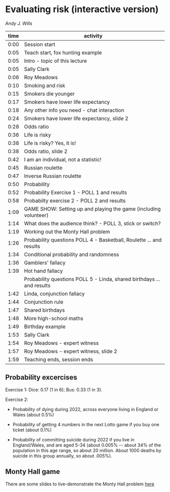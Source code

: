 # Evaluating risk (interactive version)

_Andy J. Wills_

| time | activity | 
| ---- | -------- | 
| 0:00 | Session start | 
| 0:05 | Teach start, fox hunting example | 
| 0:05 | Intro - topic of this lecture | 
| 0:05 | Sally Clark | 
| 0:06 | Roy Meadows | 
| 0:10 | Smoking and risk | 
| 0:15 | Smokers die younger | 
| 0:17 | Smokers have lower life expectancy | 
| 0:18 | Any other info you need - chat interaction | 
| 0:24 | Smokers have lower life expectancy, slide 2 | 
| 0:28 | Odds ratio | 
| 0:36 | Life is risky | 
| 0:38 | Life is risky? Yes, it is! | 
| 0:38 | Odds ratio, slide 2 | 
| 0:42 | I am an individual, not a statistic! | 
| 0:45 | Russian roulette | 
| 0:47 | Inverse Russian roulette | 
| 0:50 | Probability | 
| 0:52 | Probability Exercise 1 - POLL 1 and results | 
| 0:58 | Probabilty exercise 2 - POLL 2 and results | 
| 1:09 | GAME SHOW: Setting up and playing the game (including volunteer) | 
| 1:14 | What does the audience think? - POLL 3, stick or switch? | 
| 1:19 | Working out the Monty Hall problem | 
| 1:26 | Probability questions POLL 4 - Basketball, Roulette ... and results | 
| 1:34 | Conditional probability and randomness | 
| 1:36 | Gamblers' fallacy | 
| 1:39 | Hot hand fallacy | 
|      | Probability questions POLL 5 - Linda, shared birthdays ... and results |
| 1:42 | Linda, conjunction fallacy | 
| 1:44 | Conjunction rule | 
| 1:47 | Shared birthdays | 
| 1:48 | More high-school maths | 
| 1:49 | Birthday example | 
| 1:53 | Sally Clark |
| 1:54 | Roy Meadows - expert witness | 
| 1:57 | Roy Meadows - expert witness, slide 2 | 
| 1:59  | Teaching ends, session ends |  |


## Probability excercises

Exercise 1: Dice: 0.17 (1 in 6); Bus: 0.33 (1 in 3). 

Exercise 2:

- Probability of dying during 2022, across everyone living in England or Wales
  (about 0.5%)

- Probability of getting 4 numbers in the next Lotto game if you buy one ticket
  (about 0.1%)

- Probability of committing suicide during 2022 if you live in England/Wales,
  and are aged 5-34 (about 0.005% -- about 34% of the population in this age
  range, so about 20 million. About 1000 deaths by suicide in this group
  annually, so about .005%).

## Monty Hall game

There are some slides to live-demonstrate the Monty Hall problem [here](monty-hall.odp)
